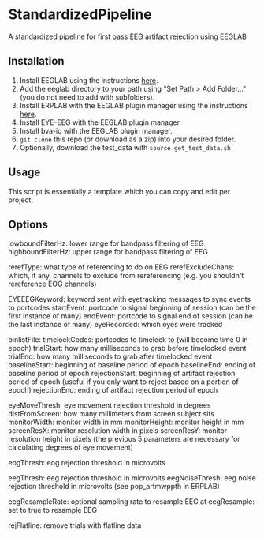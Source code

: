 # StandardizedPipeline
A standardized pipeline for first pass EEG artifact rejection using EEGLAB

## Installation

1. Install EEGLAB using the instructions [here](https://sccn.ucsd.edu/eeglab/downloadtoolbox.php/download.php).
2. Add the eeglab directory to your path using "Set Path > Add Folder..." (you do not need to add with subfolders).
3. Install ERPLAB with the EEGLAB plugin manager using the instructions [here](https://github.com/lucklab/erplab/wiki/Installation).
4. Install EYE-EEG with the EEGLAB plugin manager.
5. Install bva-io with the EEGLAB plugin manager.
6. `git clone` this repo (or download as a zip) into your desired folder.
7. Optionally, download the test_data with `source get_test_data.sh`

## Usage

This script is essentially a template which you can copy and edit per project.

## Options
lowboundFilterHz: lower range for bandpass filtering of EEG
highboundFilterHz: upper range for bandpass filtering of EEG

rerefType: what type of referencing to do on EEG
rerefExcludeChans: which, if any, channels to exclude from rereferencing (e.g. you shouldn't rereference EOG channels)

EYEEEGKeyword: keyword sent with eyetracking messages to sync events to portcodes
startEvent: portcode to signal beginning of session (can be the first instance of many)
endEvent: portcode to signal end of session (can be the last instance of many)
eyeRecorded: which eyes were tracked

binlistFile:
timelockCodes: portcodes to timelock to (will become time 0 in epoch)
trialStart: how many milliseconds to grab before timelocked event 
trialEnd: how many milliseconds to grab after timelocked event
baselineStart: beginning of baseline period of epoch
baselineEnd: ending of baseline period of epoch
rejectionStart: beginning of artifact rejection period of epoch (useful if you only want to reject based on a portion of epoch)
rejectionEnd: ending of artifact rejection period of epoch

eyeMoveThresh: eye movement rejection threshold in degrees 
distFromScreen: how many millimeters from screen subject sits
monitorWidth: monitor width in mm
monitorHeight: monitor height in mm
screenResX: monitor resolution width in pixels
screenResY: monitor resolution height in pixels
(the previous 5 parameters are necessary for calculating degrees of eye movement)

eogThresh: eog rejection threshold in microvolts

eegThresh: eeg rejection threshold in microvolts
eegNoiseThresh: eeg noise rejection threshold in microvolts (see pop_artmwppth in ERPLAB)

eegResampleRate: optional sampling rate to resample EEG at
eegResample: set to true to resample EEG

rejFlatline: remove trials with flatline data 
